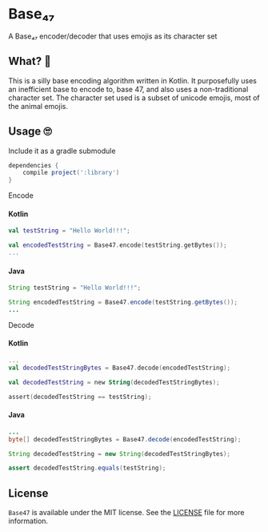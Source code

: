 # Base₄₇
A Base₄₇ encoder/decoder that uses emojis as its character set

## What? 🤔
This is a silly base encoding algorithm written in Kotlin. It purposefully uses an inefficient base to encode to, base 47, and also uses a non-traditional character set. The character set used is a subset of unicode emojis, most of the animal emojis.

## Usage 🙄

Include it as a gradle submodule
```groovy
dependencies {
    compile project(':library')
}
```

Encode

#### Kotlin
```kotlin
val testString = "Hello World!!!";

val encodedTestString = Base47.encode(testString.getBytes());
...
```

#### Java
```java
String testString = "Hello World!!!";

String encodedTestString = Base47.encode(testString.getBytes());
...
```

Decode

#### Kotlin
```kotlin
...
val decodedTestStringBytes = Base47.decode(encodedTestString);

val decodedTestString = new String(decodedTestStringBytes);

assert(decodedTestString == testString);
```

#### Java
```java
...
byte[] decodedTestStringBytes = Base47.decode(encodedTestString);

String decodedTestString = new String(decodedTestStringBytes);

assert decodedTestString.equals(testString);
```

## License
`Base47` is available under the MIT license. See the [LICENSE](LICENSE) file for more information.
